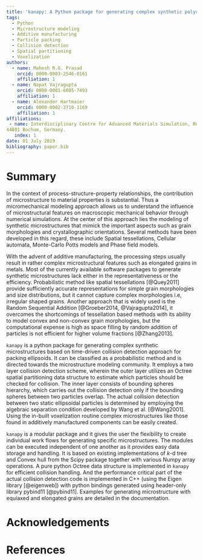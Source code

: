 ```yaml
---
title: 'kanapy: A Python package for generating complex synthetic polycrystalline microstructures'
tags:
  - Python
  - Microstructure modeling
  - Additive manufacturing
  - Particle packing
  - Collision detection
  - Spatial partitioning
  - Voxelization
authors:
  - name: Mahesh R.G. Prasad
    orcid: 0000-0003-2546-0161
    affiliation: 1
  - name: Napat Vajragupta
    orcid: 0000-0001-6085-7493
    affiliation: 1
  - name: Alexander Hartmaier
    orcid: 0000-0002-3710-1169
    affiliation: 1
affiliations:
 - name: Interdisciplinary Centre for Advanced Materials Simulation, Ruhr-Universität Bochum, Universitätsstr. 150,
44801 Bochum, Germany.
   index: 1
date: 01 July 2019
bibliography: paper.bib
---
```


# Summary


In the context of process-structure-property relationships, the contribution of microstructure
to material properties is substantial. Thus a micromechanical modeling approach
allows us to understand the influence of microstructural features on macroscopic mechanical
behavior through numerical simulations. At the center of this approach lies the modeling of
synthetic microstructures that mimick the important aspects such as grain morphologies
and crystallographic orientations. Several methods have been developed in this regard,
these include Spatial tessellations, Cellular automata, Monte-Carlo Potts models and Phase field
models.

With the advent of additive manufacturing, the processing steps usually result in
rather complex microstructural features such as elongated grains in metals. Most of the currently 
available software packages to generate synthetic microstructures
lack either in the representativeness or the efficiency. Probabilistic method
like spatial tessellations [@Quey2011] provide sufficiently accurate representations for simple
grain morphologies and size distributions, but it cannot capture complex
morphologies i.e, irregular shaped grains. Another approach that is widely used
is the Random Sequential Addition [@Groeber2014, @Vajragupta2014], it overcomes
the shortcomings of tessellation based methods with its ability to model convex and non-convex
grain morphologies, but the computational expense is high as space filling by random
addition of particles is not efficient for higher volume fractions [@Zhang2013].

``kanapy`` is a python package for generating complex synthetic microstructures
based on time-driven collision detection approach for packing ellipsoids. It can be
classified as a probabilistic method and is directed towards the microstructure
modeling community. It employs a two layer collision detection scheme, wherein the outer layer
utilizes an Octree spatial partitioning data structure to estimate which particles should
be checked for collision. The inner layer consists of bounding spheres hierarchy,
which carries out the collision detection only if the bounding spheres between two
particles overlap. The actual collision detection between two static ellipsoidal
particles is determined by employing the algebraic separation condition developed
by Wang et al. [@Wang2001]. Using the in-built voxelization routine complex
microstructures like those found in additively manufactured components can be easily created.

``kanapy`` is a modular package and it gives the user the flexibility to create individual
work flows for generating specific microstructures. The modules can be executed independent
of one another as it provides easy data storage and handling. It is based on
existing implementations of *k*-d tree and Convex hull from the Scipy package together
with various Numpy array operations. A pure python Octree data structure is implemented
in ``kanapy`` for efficient collision handling. And the performance critical part of the actual
collision detection code is implemented in C++ (using the Eigen library [@eigenweb])
with python bindings generated using header-only library pybind11 [@pybind11].
Examples for generating microstructure with equiaxed and elongated grains are detailed
in the documentation.

# Acknowledgements


# References
